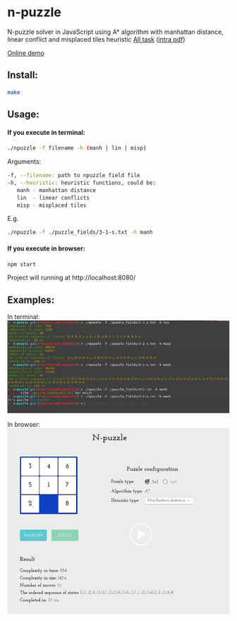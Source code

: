 # n-puzzle
N-puzzle solver in JavaScript using A* algorithm with manhattan distance, linear conflict and misplaced tiles heuristic [All task](/assets/task/npuzzle.pdf) ([intra pdf](https://cdn.intra.42.fr/pdf/pdf/103/npuzzle.pdf))

[Online demo](https://sergeikaptelin.github.io/n-puzzle/)

## Install:
 ```sh
 make
 ```
 
## Usage:
#### If you execute in terminal:
```sh
./npuzzle -f filename -h (manh | lin | misp)
```

Arguments:
```sh
-f, --filename: path to npuzzle field file
-h, --heuristic: heuristic functions, could be:
   manh - manhattan distance
   lin  - linear conflicts
   misp - misplaced tiles
```
   
E.g.
```sh
./npuzzle -f ./puzzle_fields/3-1-s.txt -h manh
```

#### If you execute in browser:
```sh
npm start
```

Project will running at http://localhost:8080/

## Examples:
In terminal:
![Example1](/assets/examples/example-1.jpg)

In browser:
![Example2](/assets/examples/example-2.jpg)
